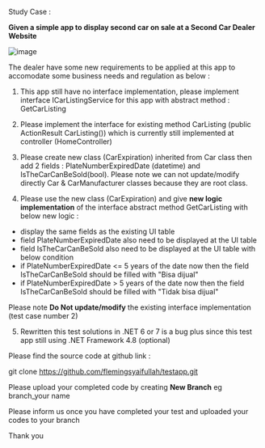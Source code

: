 Study Case :

<B>Given a simple app to display second car on sale at a Second Car Dealer Website</b>

![image](https://user-images.githubusercontent.com/44523673/216550250-27a4e44c-70be-4cfc-ae72-b34f823aa295.png)

The dealer have some new requirements to be applied at this app to accomodate some business needs and regulation as below :

1. This app still have no interface implementation, please implement interface ICarListingService for this app with abstract method : GetCarListing 

2. Please implement the interface for existing method CarListing (public ActionResult CarListing()) which is currently 
still implemented at controller (HomeController)

3. Please create new class (CarExpiration) inherited from Car class then add 2 fields : PlateNumberExpiredDate (datetime) and IsTheCarCanBeSold(bool).
Please note we can not update/modify directly Car & CarManufacturer classes because they are root class.

4. Please use the new class (CarExpiration) and give <b>new logic implementation</b> of the interface abstract method GetCarListing with below new logic :
- display the same fields as the existing UI table
- field PlateNumberExpiredDate also need to be displayed at the UI table 
- field IsTheCarCanBeSold also need to be displayed at the UI table with below condition
- if PlateNumberExpiredDate <= 5 years of the date now then the field IsTheCarCanBeSold should be filled with "Bisa dijual"
- if PlateNumberExpiredDate > 5 years of the date now then the field IsTheCarCanBeSold should be filled with "Tidak bisa dijual"

Please note <b>Do Not update/modify</b> the existing interface implementation (test case number 2)

5. Rewritten this test solutions in .NET 6 or 7 is a bug plus since this test app still using .NET Framework 4.8 (optional) 

Please find the source code at github link :

git clone https://github.com/flemingsyaifullah/testapp.git

Please upload your completed code by creating <b>New Branch</b>
eg branch_your name

Please inform us once you have completed your test and uploaded your codes to your branch

Thank you

